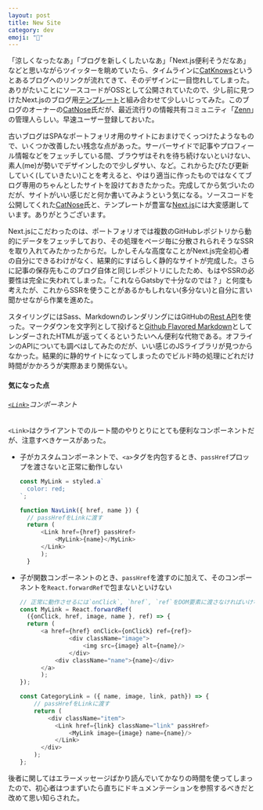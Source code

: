 ```yaml
---
layout: post
title: New Site
category: dev
emoji: "🍂"
---
```


「涼しくなったなあ」「ブログを新しくしたいなあ」「Next.js便利そうだなあ」などと思いながらツイッターを眺めていたら、タイムラインに[CatKnows]というとあるブログへのリンクが流れてきて、そのデザインに一目惚れしてしまった。ありがたいことにソースコードがOSSとして公開されていたので、少し前に見つけたNext.jsのブログ用[テンプレート][blog-starter]と組み合わせて少しいじってみた。このブログのオーナーの[CatNose]氏だが、最近流行りの情報共有コミュニティ「[Zenn]」の管理人らしい。早速ユーザー登録しておいた。

古いブログはSPAなポートフォリオ用のサイトにおまけでくっつけたようなもので、いくつか改善したい残念な点があった。サーバーサイドで記事やプロフィール情報などをフェッチしている間、ブラウザはそれを待ち続けないといけない、素人(me)が勢いでデザインしたので少しダサい、など。これからたびたび更新していく(していきたい)ことを考えると、やはり適当に作ったものではなくてブログ専用のちゃんとしたサイトを設けておきたかった。完成してから気づいたのだが、サイトがいい感じだと何か書いてみようという気になる。ソースコードを公開してくれた[CatNose]氏と、テンプレートが豊富な[Next.js][Next]には大変感謝しています。ありがとうございます。

Next.jsにこだわったのは、ポートフォリオでは複数のGitHubレポジトリから動的にデータをフェッチしており、その処理をページ毎に分散されられそうなSSRを取り入れてみたかったからだ。しかしそんな高度なことがNext.js完全初心者の自分にできるわけがなく、結果的にすばらしく静的なサイトが完成した。さらに記事の保存先もこのブログ自体と同じレポジトリにしたため、もはやSSRの必要性は完全に失われてしまった。「これならGatsbyで十分なのでは？」と何度も考えたが、これからSSRを使うことがあるかもしれない(多分ない)と自分に言い聞かせながら作業を進めた。

スタイリングにはSass、MarkdownのレンダリングにはGitHubの[Rest API][MARKDOWN REST API]を使った。マークダウンを文字列として投げると[Github Flavored Markdown][GFM]としてレンダーされたHTMLが返ってくるというたいへん便利な代物である。オフラインのAPIについても調べはしてみたのだが、いい感じのJSライブラリが見つからなかった。結果的に静的サイトになってしまったのでビルド時の処理にどれだけ時間がかかろうが実際あまり関係ない。

#### 気になった点

###### [`<Link>`][next_link]コンポーネント
`<Link>`はクライアントでのルート間のやりとりにとても便利なコンポーネントだが、注意すべきケースがあった。
- 子がカスタムコンポーネントで、`<a>`タグを内包するとき、`passHref`プロップを渡さないと正常に動作しない

  ```javascript
  const MyLink = styled.a`
    color: red;
  `;

  function NavLink({ href, name }) {
    // passHrefをLinkに渡す
    return (
        <Link href={href} passHref>
            <MyLink>{name}</MyLink>
        </Link>
        );
    }
  ```
- 子が関数コンポーネントのとき、`passHref`を渡すのに加えて、そのコンポーネントを`React.forwardRef`で包まないといけない
  
  ```javascript
  // 正常に動作させるには`onClick`, `href`, `ref`をDOM要素に渡さなければいけない
  const MyLink = React.forwardRef(
    ({onClick, href, image, name }, ref) => {
    return (
        <a href={href} onClick={onClick} ref={ref}>
                <div className="image">
                    <img src={image} alt={name}/>
                </div>
            <div className="name">{name}</div>
        </a>
        );
  });
  
  const CategoryLink = ({ name, image, link, path}) => {
      // passHrefをLinkに渡す
      return (
          <div className="item">
            <Link href={link} className="link" passHref>
                <MyLink image={image} name={name}/>
            </Link>
        </div>
      );
  };
  ```
後者に関してはエラーメッセージばかり読んでいてかなりの時間を使ってしまったので、初心者はつまずいたら直ちにドキュメンテーションを参照するべきだと改めて思い知らされた。


[Next]: https://nextjs.org/
[next_link]: https://nextjs.org/docs/api-reference/next/link
[GFM]: https://github.github.com/gfm/
[markdown Rest API]: https://docs.github.com/ja/free-pro-team@latest/rest/reference/markdown
[CatKnows]: https://github.com/catnose99/CatKnows
[CatNose]: https://github.com/catnose99
[blog-starter]: https://github.com/vercel/next.js/tree/816798569a56c97108ecff37a85e6a3fd85648ab/examples/blog-starter
[Zenn]: https://zenn.dev/


